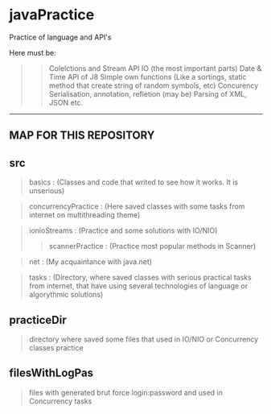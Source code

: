 # javaPractice
Practice of language and API's 

Here must be:
>>Colelctions and Stream API 
>>IO (the most important parts)
>>Date & Time API of J8
>>Simple own functions (Like a sortings, static method that create string of random symbols, etc)
>>Concurency
>>Serialisation, annotation, refletion
>>(may be) Parsing of XML, JSON
etc.

-------------------------------------------------------------------------------
MAP FOR THIS REPOSITORY
-------------------------------------------------------------------------------

src
--------------------------------------------------------------------------------
> basics : (Classes and code that writed to see how it works. It is unserious)

> concurrencyPractice : (Here saved classes with some tasks from internet on multithreading theme)

> ionioStreams : (Practice and some solutions with IO/NIO)
>> scannerPractice : (Practice most popular methods in Scanner)

>net : (My acquaintance with java.net)

> tasks : (Directory, where saved classes with serious practical tasks from internet, that have using several technologies of language or  algorythmic solutions)

practiceDir
--------------------------------------------------------------------------------
> directory where saved some files that used in IO/NIO or Concurrency classes practice

filesWithLogPas
--------------------------------------------------------------------------------
>  files with generated brut force login:password and used in Concurrency tasks



